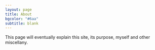 ```yaml
---
layout: page
title: About
bgcolor: "#6aa"
subtitle: blank
---
```


This page will eventually explain this site, its purpose, myself and other
miscellany.       
